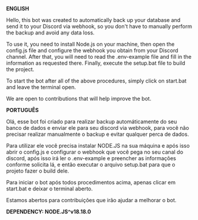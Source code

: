 **ENGLISH**

Hello, this bot was created to automatically back up your database and send it to your Discord via webhook, so you don't have to manually perform the backup and avoid any data loss.

To use it, you need to install Node.js on your machine, then open the config.js file and configure the webhook you obtain from your Discord channel. After that, you will need to read the .env-example file and fill in the information as requested there. Finally, execute the setup.bat file to build the project.

To start the bot after all of the above procedures, simply click on start.bat and leave the terminal open.

We are open to contributions that will help improve the bot.


**PORTUGUÊS**

Olá, esse bot foi criado para realizar backup automáticamente do seu banco de dados e enviar ele para seu discord via webhook, para você não precisar realizar manualmente o backup e evitar qualquer perca de dados.

Para utilizar ele você precisa instalar NODE.JS na sua máquina e após isso abrir o config.js e configurar o webhook que você pega no seu canal do discord, após isso irá ler o .env-example e preencher as informações conforme solicita lá, e então executar o arquivo setup.bat para que o projeto fazer o build dele.

Para iniciar o bot após todos procedimentos acima, apenas clicar em start.bat e deixar o terminal aberto.

Estamos abertos para contribuições que irão ajudar a melhorar o bot.


**DEPENDENCY: NODE.JS^v18.18.0**
